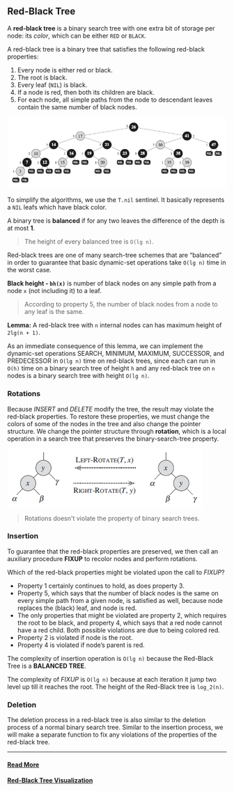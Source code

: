 ## Red-Black Tree
A __red-black tree__ is a binary search tree with one extra bit of storage per node: its _color_, which can be either `RED` or `BLACK`.

A red-black tree is a binary tree that satisfies the following red-black properties:
1. Every node is either red or black.
2. The root is black.
3. Every leaf (`NIL`) is black.
4. If a node is red, then both its children are black.
5. For each node, all simple paths from the node to descendant leaves contain the same number of black nodes.

![a-red-black-tree](../../images/a-red-black-tree.png)

To simplify the algorithms, we use the `T.nil` sentinel. It basically represents a `NIL` leafs which have black color.

A binary tree is __balanced__ if for any two leaves the difference of the depth is at most __1__.

> The height of every balanced tree is `O(lg n)`.

Red-black trees are one of many search-tree schemes that are “balanced” in order to guarantee that basic dynamic-set operations take `O(lg n)` time in the worst case.

__Black height - `bh(x)`__ is number of black nodes on any simple path from a node `x` (not including it) to a leaf.

> According to property 5, the number of black nodes from a node to any leaf is the same.

__Lemma:__ A red-black tree with `n` internal nodes can has maximum height of `2lg(n + 1)`.

As an immediate consequence of this lemma, we can implement the dynamic-set operations SEARCH, MINIMUM, MAXIMUM, SUCCESSOR, and PREDECESSOR in `O(lg n)` time on red-black trees, since each can run in `O(h)` time on a binary search tree of height `h` and any red-black tree on `n` nodes is a binary search tree with height `O(lg n)`.

### Rotations
Because _INSERT_ and _DELETE_ modify the tree, the result may violate the red-black properties. To restore these properties, we must change the colors of some of the nodes in the tree and also change the pointer structure. We change the pointer structure through __rotation__, which is a local operation in a search tree that preserves the binary-search-tree property.

![rbt-rotations](../../images/rbt-rotations.png)

> Rotations doesn't violate the property of binary search trees.

### Insertion
To guarantee that the red-black properties are preserved, we then call an auxiliary procedure __FIXUP__ to recolor nodes and perform rotations.

Which of the red-black properties might be violated upon the call to _FIXUP_?
* Property 1 certainly continues to hold, as does property 3.
* Property 5, which says that the number of black nodes is the same on every simple path from a given node, is satisfied as well, because node replaces the (black) leaf, and node is red.
* The only properties that might be violated are property 2, which requires the root to be black, and property 4, which says that a red node cannot have a red child. Both possible violations are due to being colored red.
* Property 2 is violated if node is the root.
* Property 4 is violated if node’s parent is red.

The complexity of insertion operation is `O(lg n)` because the Red-Black Tree is a __BALANCED TREE__.

The complexity of _FIXUP_ is `O(lg n)` because at each iteration it jump two level up till it reaches the root. The height of the Red-Black tree is `log_2(n)`.

### Deletion
The deletion process in a red-black tree is also similar to the deletion process of a normal binary search tree. Similar to the insertion process, we will make a separate function to fix any violations of the properties of the red-black tree.

---

#### [Read More](https://www.codesdope.com/course/data-structures-red-black-trees/)

#### [Red-Black Tree Visualization](https://www.cs.usfca.edu/~galles/visualization/RedBlack.html)
